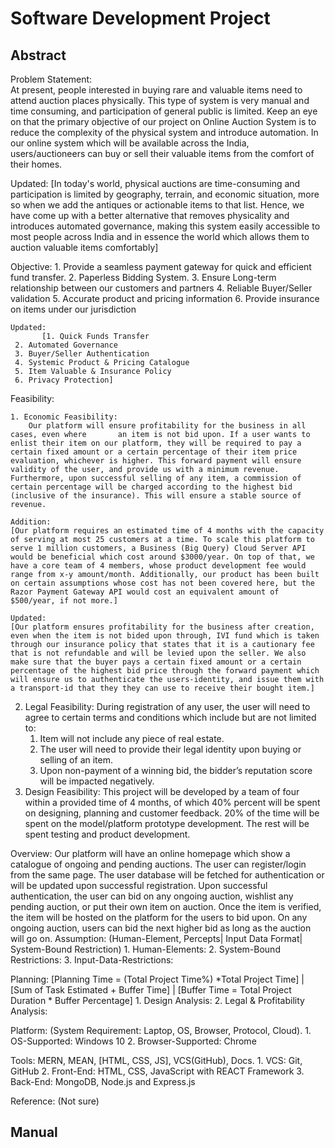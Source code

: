 # Software Development Project
## Abstract
Problem Statement:	
	At present, people interested in buying rare and valuable items need to attend auction places physically. This type of system is very manual and time consuming, and participation of general public is limited. Keep an eye on that the primary objective of our project on Online Auction System is to reduce the complexity of the physical system and introduce automation. In our online system which will be available across the India, users/auctioneers can buy or sell their valuable items from the comfort of their homes.

Updated: 
[In today's world, physical auctions are time-consuming and participation is limited 
by geography, terrain, and economic situation, more so when we add the antiques or actionable items to that list. Hence, we have come up with a better alternative that removes physicality and introduces automated governance, making this system easily accessible to most people across India and in essence the world which allows them to auction valuable items comfortably]

Objective: 
	1. Provide a seamless payment gateway for quick and efficient fund transfer.
	2. Paperless Bidding System.
	3. Ensure Long-term relationship between our customers and partners
	4. Reliable Buyer/Seller validation
	5. Accurate product and pricing information
	6. Provide insurance on items under our jurisdiction

	Updated: 
           [1. Quick Funds Transfer
	 2. Automated Governance
	 3. Buyer/Seller Authentication
	 4. Systemic Product & Pricing Catalogue
	 5. Item Valuable & Insurance Policy
	 6. Privacy Protection]

Feasibility:

	1. Economic Feasibility:
		Our platform will ensure profitability for the business in all cases, even where       an item is not bid upon. If a user wants to enlist their item on our platform, they will be required to pay a certain fixed amount or a certain percentage of their item price evaluation, whichever is higher. This forward payment will ensure validity of the user, and provide us with a minimum revenue. Furthermore, upon successful selling of any item, a commission of certain percentage will be charged according to the highest bid (inclusive of the insurance). This will ensure a stable source of revenue.
	
	Addition:
	[Our platform requires an estimated time of 4 months with the capacity of serving at most 25 customers at a time. To scale this platform to serve 1 million customers, a Business (Big Query) Cloud Server API would be beneficial which cost around $3000/year. On top of that, we have a core team of 4 members, whose product development fee would range from x-y amount/month. Additionally, our product has been built on certain assumptions whose cost has not been covered here, but the Razor Payment Gateway API would cost an equivalent amount of $500/year, if not more.]

	Updated:
	[Our platform ensures profitability for the business after creation, even when the item is not bided upon through, IVI fund which is taken through our insurance policy that states that it is a cautionary fee that is not refundable and will be levied upon the seller. We also make sure that the buyer pays a certain fixed amount or a certain percentage of the highest bid price through the forward payment which will ensure us to authenticate the users-identity, and issue them with a transport-id that they they can use to receive their bought item.]
	
2. Legal Feasibility:
During registration of any user, the user will need to agree to certain terms and   conditions which include but are not limited to:
	1. Item will not include any piece of real estate.
	2. The user will need to provide their legal identity upon buying or selling of an item.
	3. Upon non-payment of a winning bid, the bidder’s reputation score will be impacted negatively.
3. Design Feasibility:
This project will be developed by a team of four within a provided time of 4 months, of which 40% percent will be spent on designing, planning and customer feedback. 20% of the time will be spent on the model/platform prototype development. The rest will be spent testing and product development.

Overview:
	Our platform will have an online homepage which show a catalogue of ongoing and pending auctions. The user can register/login from the same page. The user database will be fetched for authentication or will be updated upon successful registration. Upon successful authentication, the user can bid on any ongoing auction, wishlist any pending auction, or put their own item on auction. Once the item is verified, the item will be hosted on the platform for the users to bid upon. On any ongoing auction, users can bid the next higher bid as long as the auction will go on.
Assumption: (Human-Element, Percepts| Input Data Format| System-Bound Restriction)
	1. Human-Elements:
	2. System-Bound Restrictions:
	3. Input-Data-Restrictions:

Planning: [Planning Time = (Total Project Time%) *Total Project Time] | 
          [Sum of Task Estimated + Buffer Time] | 
          [Buffer Time = Total Project Duration * Buffer Percentage]
	1. Design Analysis:
	2. Legal & Profitability Analysis:

Platform: (System Requirement: Laptop, OS, Browser, Protocol, Cloud).
	1. OS-Supported: Windows 10
	2. Browser-Supported: Chrome

Tools: MERN, MEAN, [HTML, CSS, JS], VCS(GitHub), Docs.
	1. VCS: Git, GitHub
	2. Front-End: HTML, CSS, JavaScript with REACT Framework
	3. Back-End: MongoDB, Node.js and Express.js

Reference: (Not sure)


## Manual

